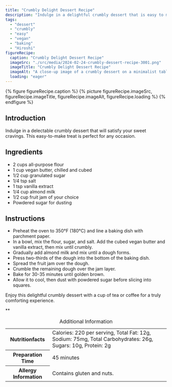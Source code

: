 ```yaml
---
title: "Crumbly Delight Dessert Recipe"
description: "Indulge in a delightful crumbly dessert that is easy to make and perfect for any occasion. This vegan treat is sure to satisfy your sweet cravings."
tags:
  - "dessert"
  - "crumbly"
  - "easy"
  - "vegan"
  - "baking"
  - "Hiroshi"
figureRecipe: 
  caption: "Crumbly Delight Dessert Recipe"
  imageSrc: "./src/media/2024-02-24-crumbly-dessert-recipe-3001.png"
  imageTitle: "Crumbly Delight Dessert Recipe"
  imageAlt: "A close-up image of a crumbly dessert on a minimalist table, inviting and ready to be savored."
  loading: "eager"
---
```


{% figure figureRecipe.caption %}
{% picture figureRecipe.imageSrc, figureRecipe.imageTitle, figureRecipe.imageAlt, figureRecipe.loading %}
{% endfigure %}

## Introduction

Indulge in a delectable crumbly dessert that will satisfy your sweet cravings. This easy-to-make treat is perfect for any occasion.

## Ingredients

- 2 cups all-purpose flour
- 1 cup vegan butter, chilled and cubed
- 1/2 cup granulated sugar
- 1/4 tsp salt
- 1 tsp vanilla extract
- 1/4 cup almond milk
- 1/2 cup fruit jam of your choice
- Powdered sugar for dusting

## Instructions

- Preheat the oven to 350°F (180°C) and line a baking dish with parchment paper.
- In a bowl, mix the flour, sugar, and salt. Add the cubed vegan butter and vanilla extract, then mix until crumbly.
- Gradually add almond milk and mix until a dough forms.
- Press two-thirds of the dough into the bottom of the baking dish.
- Spread the fruit jam over the dough.
- Crumble the remaining dough over the jam layer.
- Bake for 30-35 minutes until golden brown.
- Allow it to cool, then dust with powdered sugar before slicing into squares.

Enjoy this delightful crumbly dessert with a cup of tea or coffee for a truly comforting experience.

**

<table><caption class='sr-only'>Additional Information</caption><tr><th>Nutritionfacts</th><td>Calories: 220 per serving, Total Fat: 12g, Sodium: 75mg, Total Carbohydrates: 26g, Sugars: 10g, Protein: 2g&nbsp;</td></tr><tr><th>Preparation Time</th><td>45 minutes&nbsp;</td></tr><tr><th>Allergy Information</th><td>Contains gluten and nuts.&nbsp;</td></tr></table>

